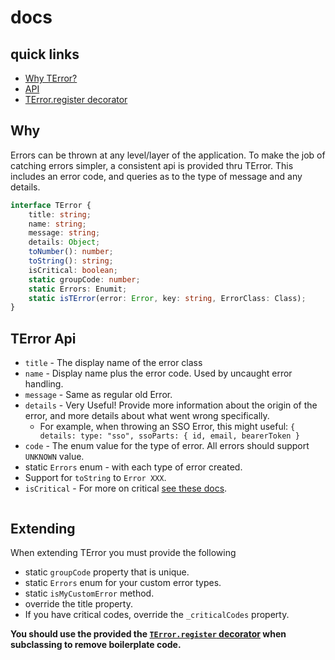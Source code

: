 # docs

## quick links
- [Why TError?](#why)
- [API](#TError-api)
- [TError.register decorator](./decorator.md)

## Why
Errors can be thrown at any level/layer of the application. To make the job of catching errors simpler, a consistent api is provided thru TError. This includes an error code, and queries as to the type of message and any details.

```typescript
interface TError {
    title: string;
    name: string;
    message: string;
    details: Object;
    toNumber(): number;
    toString(): string;
    isCritical: boolean;
    static groupCode: number;
    static Errors: Enumit;
    static isTError(error: Error, key: string, ErrorClass: Class);
}
```

## TError Api

- `title` - The display name of the error class
- `name` - Display name plus the error code. Used by uncaught error handling.
- `message` - Same as regular old Error.
- `details` - Very Useful! Provide more information about the origin of the error, and more details about what went wrong specifically.
  - For example, when throwing an SSO Error, this might useful: ```{ details: type: "sso", ssoParts: { id, email, bearerToken }```
- `code` - The enum value for the type of error. All errors should support `UNKNOWN` value.
- static `Errors` enum - with each type of error created.
- Support for `toString` to `Error XXX`.
- `isCritical` - For more on critical [see these docs](./critical-errors.md).
    ```

## Extending
When extending TError you must provide the following
- static `groupCode` property that is unique.
- static `Errors` enum for your custom error types.
- static `isMyCustomError` method.
- override the title property.
- If you have critical codes, override the `_criticalCodes` property.

__You should use the provided the [`TError.register` decorator](./decorator.md) when subclassing to remove boilerplate code.__

